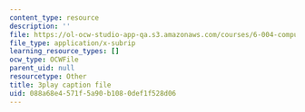 ```yaml
---
content_type: resource
description: ''
file: https://ol-ocw-studio-app-qa.s3.amazonaws.com/courses/6-004-computation-structures-spring-2017/088a68e4571f5a90b1080def1f528d06_ZUWb9HHXGHM.vtt
file_type: application/x-subrip
learning_resource_types: []
ocw_type: OCWFile
parent_uid: null
resourcetype: Other
title: 3play caption file
uid: 088a68e4-571f-5a90-b108-0def1f528d06
---
```

